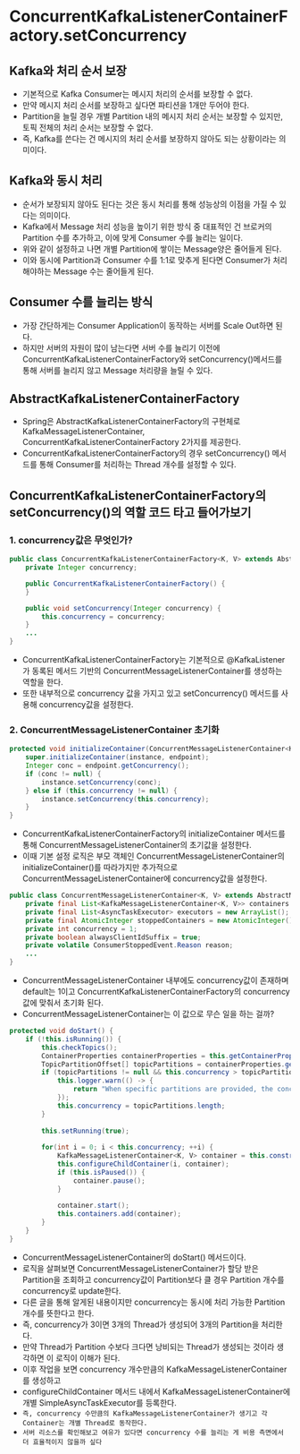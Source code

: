 # ConcurrentKafkaListenerContainerFactory.setConcurrency

## Kafka와 처리 순서 보장
- 기본적으로 Kafka Consumer는 메시지 처리의 순서를 보장할 수 없다.
- 만약 메시지 처리 순서를 보장하고 싶다면 파티션을 1개만 두어야 한다.
- Partition을 늘릴 경우 개별 Partition 내의 메시지 처리 순서는 보장할 수 있지만, 토픽 전체의 처리 순서는 보장할 수 없다.
- 즉, Kafka를 쓴다는 건 메시지의 처리 순서를 보장하지 않아도 되는 상황이라는 의미이다.

## Kafka와 동시 처리
- 순서가 보장되지 않아도 된다는 것은 동시 처리를 통해 성능상의 이점을 가질 수 있다는 의미이다.
- Kafka에서 Message 처리 성능을 높이기 위한 방식 중 대표적인 건 브로커의 Partition 수를 추가하고, 이에 맞게 Consumer 수를 늘리는 일이다.
- 위와 같이 설정하고 나면 개별 Partition에 쌓이는 Message양은 줄어들게 된다.
- 이와 동시에 Partition과 Consumer 수를 1:1로 맞추게 된다면 Consumer가 처리해야하는 Message 수는 줄어들게 된다.

## Consumer 수를 늘리는 방식
- 가장 간단하게는 Consumer Application이 동작하는 서버를 Scale Out하면 된다.
- 하지만 서버의 자원이 많이 남는다면 서버 수를 늘리기 이전에 ConcurrentKafkaListenerContainerFactory와 setConcurrency()메서드를 통해 서버를 늘리지 않고 Message 처리량을 늘릴 수 있다.

## AbstractKafkaListenerContainerFactory
- Spring은 AbstractKafkaListenerContainerFactory의 구현체로 KafkaMessageListenerContainer, ConcurrentKafkaListenerContainerFactory 2가지를 제공한다.
- ConcurrentKafkaListenerContainerFactory의 경우 setConcurrency() 메서드를 통해 Consumer를 처리하는 Thread 개수를 설정할 수 있다.

## ConcurrentKafkaListenerContainerFactory의 setConcurrency()의 역할 코드 타고 들어가보기
### 1. concurrency값은 무엇인가?
```java
public class ConcurrentKafkaListenerContainerFactory<K, V> extends AbstractKafkaListenerContainerFactory<ConcurrentMessageListenerContainer<K, V>, K, V> {
    private Integer concurrency;

    public ConcurrentKafkaListenerContainerFactory() {
    }

    public void setConcurrency(Integer concurrency) {
        this.concurrency = concurrency;
    }
    ...
}
```
- ConcurrentKafkaListenerContainerFactory는 기본적으로 @KafkaListener가 동록된 메서드 기반의 ConcurrentMessageListenerContainer를 생성하는 역할을 한다.
- 또한 내부적으로 concurrency 값을 가지고 있고 setConcurrency() 메서드를 사용해 concurrency값을 설정한다.
### 2. ConcurrentMessageListenerContainer 초기화
```java
protected void initializeContainer(ConcurrentMessageListenerContainer<K, V> instance, KafkaListenerEndpoint endpoint) {
    super.initializeContainer(instance, endpoint);
    Integer conc = endpoint.getConcurrency();
    if (conc != null) {
        instance.setConcurrency(conc);
    } else if (this.concurrency != null) {
        instance.setConcurrency(this.concurrency);
    }
}
```
- ConcurrentKafkaListenerContainerFactory의 initializeContainer 메서드를 통해 ConcurrentMessageListenerContainer의 초기값을 설정한다.
- 이때 기본 설정 로직은 부모 객체인 ConcurrentMessageListenerContainer의 initializeContainer()를 따라가지만 추가적으로 ConcurrentMessageListenerContainer에 concurrency값을 설정한다.
```java
public class ConcurrentMessageListenerContainer<K, V> extends AbstractMessageListenerContainer<K, V> {
    private final List<KafkaMessageListenerContainer<K, V>> containers = new ArrayList();
    private final List<AsyncTaskExecutor> executors = new ArrayList();
    private final AtomicInteger stoppedContainers = new AtomicInteger();
    private int concurrency = 1;
    private boolean alwaysClientIdSuffix = true;
    private volatile ConsumerStoppedEvent.Reason reason;
    ...
}
```
- ConcurrentMessageListenerContainer 내부에도 concurrency값이 존재하며 default는 1이고 ConcurrentKafkaListenerContainerFactory의 concurrency값에 맞춰서 초기화 된다.
- ConcurrentMessageListenerContainer는 이 값으로 무슨 일을 하는 걸까?

```java
protected void doStart() {
    if (!this.isRunning()) {
        this.checkTopics();
        ContainerProperties containerProperties = this.getContainerProperties();
        TopicPartitionOffset[] topicPartitions = containerProperties.getTopicPartitions();
        if (topicPartitions != null && this.concurrency > topicPartitions.length) {
            this.logger.warn(() -> {
                return "When specific partitions are provided, the concurrency must be less than or equal to the number of partitions; reduced from " + this.concurrency + " to " + topicPartitions.length;
            });
            this.concurrency = topicPartitions.length;
        }
    
        this.setRunning(true);
    
        for(int i = 0; i < this.concurrency; ++i) {
            KafkaMessageListenerContainer<K, V> container = this.constructContainer(containerProperties, topicPartitions, i);
            this.configureChildContainer(i, container);
            if (this.isPaused()) {
                container.pause();
            }
    
            container.start();
            this.containers.add(container);
        }
    }
}
```
- ConcurrentMessageListenerContainer의 doStart() 메서드이다.
- 로직을 살펴보면 ConcurrentMessageListenerContainer가 할당 받은 Partition을 조회하고 concurrency값이 Partition보다 클 경우 Partition 개수를 concurrency로 update한다.
- 다른 글을 통해 알게된 내용이지만 concurrency는 동시에 처리 가능한 Partition 개수를 뜻한다고 한다.
- 즉, concurrency가 3이면 3개의 Thread가 생성되어 3개의 Partition을 처리한다.
- 만약 Thread가 Partition 수보다 크다면 낭비되는 Thread가 생성되는 것이라 생각하면 이 로직이 이해가 된다.
- 이후 작업을 보면 concurrency 개수만큼의 KafkaMessageListenerContainer를 생성하고
- configureChildContainer 메서드 내에서 KafkaMessageListenerContainer에 개별 SimpleAsyncTaskExecutor를 등록한다.
- `즉, concurrency 수만큼의 KafkaMessageListenerContainer가 생기고 각 Container는 개별 Thread로 동작한다.`
- `서버 리소스를 확인해보고 여유가 있다면 concurrency 수를 늘리는 게 비용 측면에서 더 효율적이지 않을까 싶다`